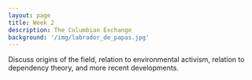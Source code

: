 ```yaml
---
layout: page
title: Week 2
description: The Columbian Exchange
background: '/img/labrador_de_papas.jpg'
---
```


Discuss origins of the field, relation to environmental activism, relation to dependency theory, and more recent developments.
